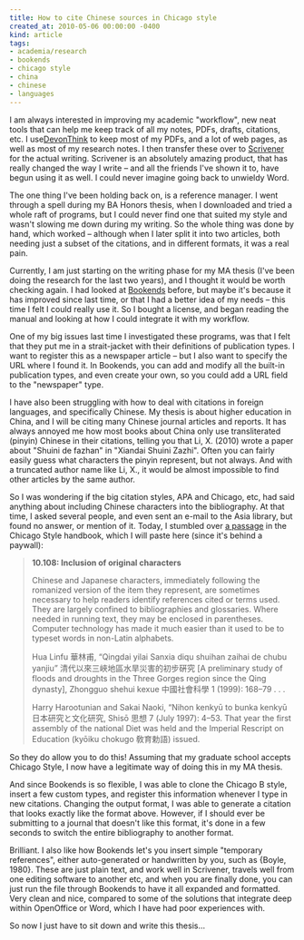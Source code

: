 ```yaml
---
title: How to cite Chinese sources in Chicago style
created_at: 2010-05-06 00:00:00 -0400
kind: article
tags:
- academia/research
- bookends
- chicago style
- china
- chinese
- languages
---
```


I am always interested in improving my academic "workflow", new neat
tools that can help me keep track of all my notes, PDFs, drafts,
citations, etc. I
use[DevonThink](http://www.devon-technologies.com/products/devonthink/)
to keep most of my PDFs, and a lot of web pages, as well as most of my
research notes. I then transfer these over to
[Scrivener](http://www.literatureandlatte.com/scrivener.html) for the
actual writing. Scrivener is an absolutely amazing product, that has
really changed the way I write – and all the friends I've shown it to,
have begun using it as well. I could never imagine going back to
unwieldy Word.

The one thing I've been holding back on, is a reference manager. I went
through a spell during my BA Honors thesis, when I downloaded and tried
a whole raft of programs, but I could never find one that suited my
style and wasn't slowing me down during my writing. So the whole thing
was done by hand, which worked – although when I later split it into two
articles, both needing just a subset of the citations, and in different
formats, it was a real pain.

Currently, I am just starting on the writing phase for my MA thesis
(I've been doing the research for the last two years), and I thought it
would be worth checking again. I had looked at
[Bookends](http://www.sonnysoftware.com/) before, but maybe it's because
it has improved since last time, or that I had a better idea of my needs
– this time I felt I could really use it. So I bought a license, and
began reading the manual and looking at how I could integrate it with my
workflow.

One of my big issues last time I investigated these programs, was that I
felt that they put me in a strait-jacket with their definitions of
publication types. I want to register this as a newspaper article – but
I also want to specify the URL where I found it. In Bookends, you can
add and modify all the built-in publication types, and even create your
own, so you could add a URL field to the "newspaper" type.

I have also been struggling with how to deal with citations in foreign
languages, and specifically Chinese. My thesis is about higher education
in China, and I will be citing many Chinese journal articles and
reports. It has always annoyed me how most books about China only use
transliterated (pinyin) Chinese in their citations, telling you that Li,
X. (2010) wrote a paper about "Shuini de fazhan" in "Xiandai Shuini
Zazhi". Often you can fairly easily guess what characters the pinyin
represent, but not always. And with a truncated author name like Li, X.,
it would be almost impossible to find other articles by the same author.

So I was wondering if the big citation styles, APA and Chicago, etc, had
said anything about including Chinese characters into the bibliography.
At that time, I asked several people, and even sent an e-mail to the
Asia library, but found no answer, or mention of it. Today, I stumbled
over [a
passage](http://www.chicagomanualofstyle.org/ch10/ch10_sec108.html) in
the Chicago Style handbook, which I will paste here (since it's behind a
paywall):

> **10.108: Inclusion of original characters**
>
> Chinese and Japanese characters, immediately following the romanized
> version of the item they represent, are sometimes necessary to help
> readers identify references cited or terms used. They are largely
> confined to bibliographies and glossaries. Where needed in running
> text, they may be enclosed in parentheses. Computer technology has
> made it much easier than it used to be to typeset words in non-Latin
> alphabets.
>
> Hua Linfu 華林甫, “Qingdai yilai Sanxia diqu shuihan zaihai de chubu
> yanjiu” 清代以來三峽地區水旱災害的初步硏究 [A preliminary study of
> floods and droughts in the Three Gorges region since the Qing
> dynasty], Zhongguo shehui kexue 中國社會科學 1 (1999): 168–79 . . .
>
> Harry Harootunian and Sakai Naoki, “Nihon kenkyū to bunka kenkyū
> 日本研究と文化研究, Shisō 思想 7 (July 1997): 4–53. That year the
> first assembly of the national Diet was held and the Imperial Rescript
> on Education (kyōiku chokugo 敎育勅語) issued.

So they do allow you to do this! Assuming that my graduate school
accepts Chicago Style, I now have a legitimate way of doing this in my
MA thesis.

And since Bookends is so flexible, I was able to clone the Chicago B
style, insert a few custom types, and register this information whenever
I type in new citations. Changing the output format, I was able to
generate a citation that looks exactly like the format above. However,
if I should ever be submitting to a journal that doesn't like this
format, it's done in a few seconds to switch the entire bibliography to
another format.

Brilliant. I also like how Bookends let's you insert simple "temporary
references", either auto-generated or handwritten by you, such as
{Boyle, 1980}. These are just plain text, and work well in Scrivener,
travels well from one editing software to another etc, and when you are
finally done, you can just run the file through Bookends to have it all
expanded and formatted. Very clean and nice, compared to some of the
solutions that integrate deep within OpenOffice or Word, which I have
had poor experiences with.

So now I just have to sit down and write this thesis... 
